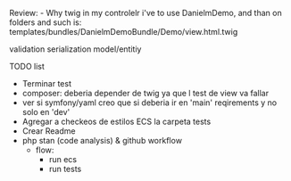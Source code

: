 
Review:
    - Why twig in my controlelr i've to use DanielmDemo, and than on folders and such 
        is: templates/bundles/DanielmDemoBundle/Demo/view.html.twig

validation
serialization
model/entitiy


TODO list
- Terminar test
- composer: deberia depender de twig ya que l test de view va fallar
- ver si symfony/yaml creo que si deberia ir en 'main' reqirements y no solo en 'dev'
- Agregar a checkeos de estilos ECS la carpeta tests
- Crear Readme
- php stan (code analysis) & github workflow
  - flow:
    - run ecs
    - run tests